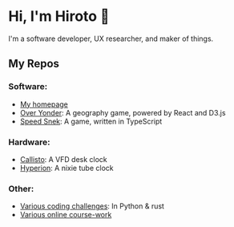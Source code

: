# Hi, I'm Hiroto 👋

I'm a software developer, UX researcher, and maker of things.

## My Repos

### Software:
- [My homepage](https://github.com/thekakkun/thekakkun.github.io)
- [Over Yonder](https://github.com/thekakkun/over-yonder/): A geography game, powered by React and D3.js
- [Speed Snek](https://github.com/thekakkun/speed-snek): A game, written in TypeScript

### Hardware:
- [Callisto](https://github.com/thekakkun/Callisto): A VFD desk clock
- [Hyperion](https://github.com/thekakkun/Hyperion): A nixie tube clock

### Other:
- [Various coding challenges](https://github.com/thekakkun/coding_challenges): In Python & rust
- [Various online course-work](https://github.com/thekakkun/Online-Coursework)
